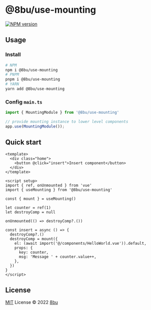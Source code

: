 # @8bu/use-mounting

[![NPM version](https://img.shields.io/npm/v/@8bu/use-mounting?color=a1b858&label=)](https://www.npmjs.com/package/@8bu/use-mounting)

## Usage

### Install

```bash
# NPM
npm i @8bu/use-mounting
# PNPM
pnpm i @8bu/use-mounting
# YARN
yarn add @8bu/use-mounting
```
### Config `main.ts`
```typescript
import { MountingModule } from '@8bu/use-mounting'

// provide mounting instance to lower level components
app.use(MountingModule());
```

## Quick start

```Vue
<template>
  <div class="home">
    <button @click="insert">Insert component</button>
  </div>
</template>

<script setup>
import { ref, onUnmounted } from 'vue'
import { useMounting } from '@8bu/use-mounting'

const { mount } = useMounting()

let counter = ref(1)
let destroyComp = null

onUnmounted(() => destroyComp?.())

const insert = async () => {
  destroyComp?.()
  destroyComp = mount({
    el: (await import('@/components/HelloWorld.vue')).default,
    props: {
      key: counter,
      msg: 'Message ' + counter.value++,
    },
  })
}
</script>

```


## License

[MIT](./LICENSE) License © 2022 [8bu](https://github.com/8bu)
